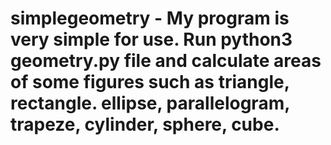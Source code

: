 # simplegeometry - My program is very simple for use. Run python3 geometry.py file and calculate areas of some figures such as triangle, rectangle. ellipse, parallelogram, trapeze, cylinder, sphere, cube.
